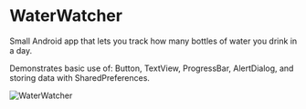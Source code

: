 WaterWatcher
============

Small Android app that lets you track how many bottles of water you drink in a day.

Demonstrates basic use of: Button, TextView, ProgressBar, AlertDialog, and storing data with SharedPreferences.


![WaterWatcher](https://dl.dropbox.com/u/5724095/images/waterwaterss1.png)
